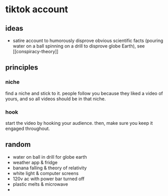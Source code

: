 # tiktok account

## ideas

- satire account to humorously disprove obvious scientific facts (pouring water on a ball spinning on a drill to disprove globe Earth), see [[conspiracy-theory]]

## principles

### niche

find a niche and stick to it. people follow you because they liked a video of yours, and so all videos should be in that niche.

### hook

start the video by hooking your audience. then, make sure you keep it engaged throughout.

## random

- water on ball in drill for globe earth
- weather app & fridge
- banana falling & theory of relativity
- white light & computer screens
- 120v ac with power bar turned off
- plastic melts & microwave
-
